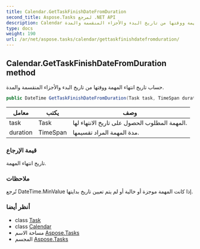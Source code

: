 ```yaml
---
title: Calendar.GetTaskFinishDateFromDuration
second_title: Aspose.Tasks لمرجع .NET API
description: Calendar طريقة. حساب تاريخ انتهاء المهمة ووقتها من تاريخ البدء والأجزاء المنقسمة والمدة.
type: docs
weight: 190
url: /ar/net/aspose.tasks/calendar/gettaskfinishdatefromduration/
---
```

## Calendar.GetTaskFinishDateFromDuration method

حساب تاريخ انتهاء المهمة ووقتها من تاريخ البدء والأجزاء المنقسمة والمدة.

```csharp
public DateTime GetTaskFinishDateFromDuration(Task task, TimeSpan duration)
```

| معامل | يكتب | وصف |
| --- | --- | --- |
| task | Task | المهمة المطلوب الحصول على تاريخ الانتهاء لها. |
| duration | TimeSpan | مدة المهمة المراد تقسيمها. |

### قيمة الإرجاع

تاريخ انتهاء المهمة.

### ملاحظات

تُرجع DateTime.MinValue إذا كانت المهمة موجزة أو خالية أو لم يتم تعيين تاريخ بدايتها.

### أنظر أيضا

* class [Task](../../task/)
* class [Calendar](../)
* مساحة الاسم [Aspose.Tasks](../../calendar/)
* المجسم [Aspose.Tasks](../../../)



